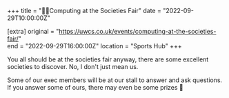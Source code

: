 +++
title = "🙋‍♂️Computing at the Societies Fair"
date = "2022-09-29T10:00:00Z"

[extra]
original = "https://uwcs.co.uk/events/computing-at-the-societies-fair/"    
end = "2022-09-29T16:00:00Z"
location = "Sports Hub"
+++

You all should be at the societies fair anyway, there are some excellent societies to discover. No, I don't just mean us.

Some of our exec members will be at our stall to answer and ask questions. If you answer some of ours, there may even be some prizes 👀

